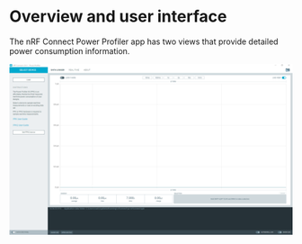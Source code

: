 # Overview and user interface

The nRF Connect Power Profiler app has two views that provide detailed power consumption information.

![nRF Connect Power Profiler default view at startup](./screenshots/ppk2_standard_view.png "nRF Connect Power Profiler default view at startup")
